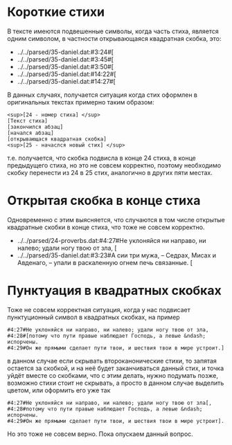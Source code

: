 # Короткие стихи

В тексте имеются подвешенные символы, когда часть стиха, является одним символом, в частности открывающаяся квадратная скобка, это:

* ../../parsed/35-daniel.dat:#3:24#[
* ../../parsed/35-daniel.dat:#3:45#[
* ../../parsed/35-daniel.dat:#3:50#[
* ../../parsed/35-daniel.dat:#14:22#[
* ../../parsed/35-daniel.dat:#14:27#[

В данных случаях, получается ситуация когда стих оформлен в оригинальных текстах примерно таким образом: 
````
<sup>[24 - номер стиха] </sup>
[Текст стиха]
[закончился абзац]
[начался абзац]
[открывающася квадратная скобка]
<sup>[25 - начаслся новый стих] </sup>
````

т.е. получается, что скобка подвисла в конце 24 стиха, в конце предыдущего стиха, но это не совсем корректно, поэтому необходимо скобку перенести из 24 в 25 стих, аналогично в других пяти местах.

# Открытая скобка в конце стиха
Одновременно с этим выясняется, что случаются в том числе открытые квадратные скобки в конце стиха, что тоже не совсем корректно.
* ../../parsed/24-proverbs.dat:#4:27#Не уклоняйся ни направо, ни налево; удали ногу твою от зла, [
* ../../parsed/35-daniel.dat:#3:23#А сии три мужа, &ndash; Седрах, Мисах и Авденаго, &ndash; упали в раскаленную огнем печь связанные. [

# Пунктуация в квадратных скобках
Тоже не совсем корректная ситуация, когда у нас подвисает пунктуционный символ в квадратных скобках, на пример

````
#4:27#Не уклоняйся ни направо, ни налево; удали ногу твою от зла,
#4:28#[потому что пути правые наблюдает Господь, а левые &ndash; испорчены.
#4:29#Он же прямыми сделает пути твои, и шествия твои в мире устроит.]
````

в данном случае если скрывать второканонические стихи, то запятая остается за скобкой, и на неё будет заканчиваться данный стих, и точка уйдёт вместе со скобками, что с этим делать, нужно подумать позже, возможно стихи стоит не скрывать, а просто в данном случае выделить цветом, или оформить его уже так

````
#4:27#Не уклоняйся ни направо, ни налево; удали ногу твою от зла[,
#4:28#потому что пути правые наблюдает Господь, а левые &ndash; испорчены.
#4:29#Он же прямыми сделает пути твои, и шествия твои в мире устроит].
````

Но это тоже не совсем верно. Пока опускаем данный вопрос.
